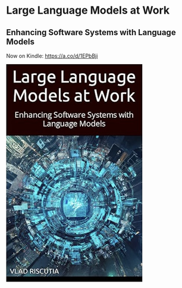 # Large Language Models at Work

## Enhancing Software Systems with Language Models

Now on Kindle: <https://a.co/d/1EPbBji>

[![Book](images/title/llm.jpg)](https://a.co/d/1EPbBji)

